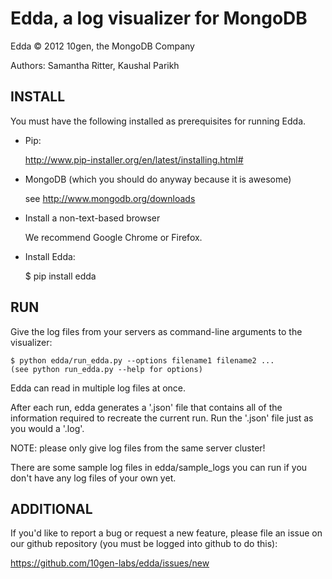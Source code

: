 Edda, a log visualizer for MongoDB
==================================

Edda © 2012 10gen, the MongoDB Company

Authors: Samantha Ritter, Kaushal Parikh

INSTALL
-------

You must have the following installed as prerequisites for running Edda.

+ Pip:

  http://www.pip-installer.org/en/latest/installing.html#

+ MongoDB (which you should do anyway because it is awesome)

  see http://www.mongodb.org/downloads

+ Install a non-text-based browser

  We recommend Google Chrome or Firefox.

+ Install Edda:

  $ pip install edda

RUN
---

Give the log files from your servers as command-line
arguments to the visualizer:

	$ python edda/run_edda.py --options filename1 filename2 ...
	(see python run_edda.py --help for options)

Edda can read in multiple log files at once.

After each run, edda generates a '.json' file that contains all of the information required to recreate the current run. Run the '.json' file just as you would a '.log'. 

NOTE: please only give log files from the same server cluster!


There are some sample log files in edda/sample_logs you can run
if you don't have any log files of your own yet.

ADDITIONAL
----------

If you'd like to report a bug or request a new feature,
please file an issue on our github repository
(you must be logged into github to do this):

https://github.com/10gen-labs/edda/issues/new
